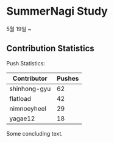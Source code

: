# SummerNagi Study

5월 19일 ~ 

## Contribution Statistics

Push Statistics:

| Contributor | Pushes |
| ----------- | ------ |
| shinhong-gyu | 62 |
| flatload | 42 |
| nimnoeyheel | 29 |
| yagae12 | 18 |

Some concluding text.
